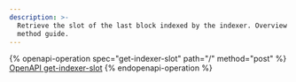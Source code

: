 ```yaml
---
description: >-
  Retrieve the slot of the last block indexed by the indexer. Overview with RPC
  method guide.
---
```



{% openapi-operation spec="get-indexer-slot" path="/" method="post" %}
[OpenAPI get-indexer-slot](https://raw.githubusercontent.com/helius-labs/photon/refs/heads/main/src/openapi/specs/getIndexerSlot.yaml)
{% endopenapi-operation %}

